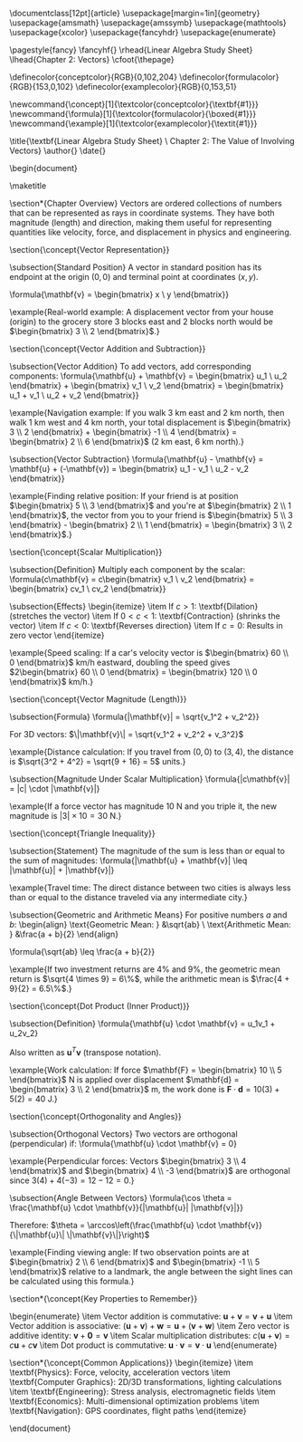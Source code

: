 \documentclass[12pt]{article}
\usepackage[margin=1in]{geometry}
\usepackage{amsmath}
\usepackage{amssymb}
\usepackage{mathtools}
\usepackage{xcolor}
\usepackage{fancyhdr}
\usepackage{enumerate}

\pagestyle{fancy}
\fancyhf{}
\rhead{Linear Algebra Study Sheet}
\lhead{Chapter 2: Vectors}
\cfoot{\thepage}

\definecolor{conceptcolor}{RGB}{0,102,204}
\definecolor{formulacolor}{RGB}{153,0,102}
\definecolor{examplecolor}{RGB}{0,153,51}

\newcommand{\concept}[1]{\textcolor{conceptcolor}{\textbf{#1}}}
\newcommand{\formula}[1]{\textcolor{formulacolor}{\boxed{#1}}}
\newcommand{\example}[1]{\textcolor{examplecolor}{\textit{#1}}}

\title{\textbf{Linear Algebra Study Sheet} \\ Chapter 2: The Value of Involving Vectors}
\author{}
\date{}

\begin{document}

\maketitle

\section*{Chapter Overview}
Vectors are ordered collections of numbers that can be represented as rays in coordinate systems. They have both magnitude (length) and direction, making them useful for representing quantities like velocity, force, and displacement in physics and engineering.

\section{\concept{Vector Representation}}

\subsection{Standard Position}
A vector in standard position has its endpoint at the origin $(0,0)$ and terminal point at coordinates $(x,y)$.

\formula{\mathbf{v} = \begin{bmatrix} x \\ y \end{bmatrix}}

\example{Real-world example: A displacement vector from your house (origin) to the grocery store 3 blocks east and 2 blocks north would be $\begin{bmatrix} 3 \\ 2 \end{bmatrix}$.}

\section{\concept{Vector Addition and Subtraction}}

\subsection{Vector Addition}
To add vectors, add corresponding components:
\formula{\mathbf{u} + \mathbf{v} = \begin{bmatrix} u_1 \\ u_2 \end{bmatrix} + \begin{bmatrix} v_1 \\ v_2 \end{bmatrix} = \begin{bmatrix} u_1 + v_1 \\ u_2 + v_2 \end{bmatrix}}

\example{Navigation example: If you walk 3 km east and 2 km north, then walk 1 km west and 4 km north, your total displacement is $\begin{bmatrix} 3 \\ 2 \end{bmatrix} + \begin{bmatrix} -1 \\ 4 \end{bmatrix} = \begin{bmatrix} 2 \\ 6 \end{bmatrix}$ (2 km east, 6 km north).}

\subsection{Vector Subtraction}
\formula{\mathbf{u} - \mathbf{v} = \mathbf{u} + (-\mathbf{v}) = \begin{bmatrix} u_1 - v_1 \\ u_2 - v_2 \end{bmatrix}}

\example{Finding relative position: If your friend is at position $\begin{bmatrix} 5 \\ 3 \end{bmatrix}$ and you're at $\begin{bmatrix} 2 \\ 1 \end{bmatrix}$, the vector from you to your friend is $\begin{bmatrix} 5 \\ 3 \end{bmatrix} - \begin{bmatrix} 2 \\ 1 \end{bmatrix} = \begin{bmatrix} 3 \\ 2 \end{bmatrix}$.}

\section{\concept{Scalar Multiplication}}

\subsection{Definition}
Multiply each component by the scalar:
\formula{c\mathbf{v} = c\begin{bmatrix} v_1 \\ v_2 \end{bmatrix} = \begin{bmatrix} cv_1 \\ cv_2 \end{bmatrix}}

\subsection{Effects}
\begin{itemize}
\item If $c > 1$: \textbf{Dilation} (stretches the vector)
\item If $0 < c < 1$: \textbf{Contraction} (shrinks the vector)
\item If $c < 0$: \textbf{Reverses direction}
\item If $c = 0$: Results in zero vector
\end{itemize}

\example{Speed scaling: If a car's velocity vector is $\begin{bmatrix} 60 \\ 0 \end{bmatrix}$ km/h eastward, doubling the speed gives $2\begin{bmatrix} 60 \\ 0 \end{bmatrix} = \begin{bmatrix} 120 \\ 0 \end{bmatrix}$ km/h.}

\section{\concept{Vector Magnitude (Length)}}

\subsection{Formula}
\formula{\|\mathbf{v}\| = \sqrt{v_1^2 + v_2^2}}

For 3D vectors: $\|\mathbf{v}\| = \sqrt{v_1^2 + v_2^2 + v_3^2}$

\example{Distance calculation: If you travel from $(0,0)$ to $(3,4)$, the distance is $\sqrt{3^2 + 4^2} = \sqrt{9 + 16} = 5$ units.}

\subsection{Magnitude Under Scalar Multiplication}
\formula{\|c\mathbf{v}\| = |c| \cdot \|\mathbf{v}\|}

\example{If a force vector has magnitude 10 N and you triple it, the new magnitude is $|3| \times 10 = 30$ N.}

\section{\concept{Triangle Inequality}}

\subsection{Statement}
The magnitude of the sum is less than or equal to the sum of magnitudes:
\formula{\|\mathbf{u} + \mathbf{v}\| \leq \|\mathbf{u}\| + \|\mathbf{v}\|}

\example{Travel time: The direct distance between two cities is always less than or equal to the distance traveled via any intermediate city.}

\subsection{Geometric and Arithmetic Means}
For positive numbers $a$ and $b$:
\begin{align}
\text{Geometric Mean: } &\sqrt{ab} \\
\text{Arithmetic Mean: } &\frac{a + b}{2}
\end{align}

\formula{\sqrt{ab} \leq \frac{a + b}{2}}

\example{If two investment returns are 4\% and 9\%, the geometric mean return is $\sqrt{4 \times 9} = 6\%$, while the arithmetic mean is $\frac{4 + 9}{2} = 6.5\%$.}

\section{\concept{Dot Product (Inner Product)}}

\subsection{Definition}
\formula{\mathbf{u} \cdot \mathbf{v} = u_1v_1 + u_2v_2}

Also written as $\mathbf{u}^T\mathbf{v}$ (transpose notation).

\example{Work calculation: If force $\mathbf{F} = \begin{bmatrix} 10 \\ 5 \end{bmatrix}$ N is applied over displacement $\mathbf{d} = \begin{bmatrix} 3 \\ 2 \end{bmatrix}$ m, the work done is $\mathbf{F} \cdot \mathbf{d} = 10(3) + 5(2) = 40$ J.}

\section{\concept{Orthogonality and Angles}}

\subsection{Orthogonal Vectors}
Two vectors are orthogonal (perpendicular) if:
\formula{\mathbf{u} \cdot \mathbf{v} = 0}

\example{Perpendicular forces: Vectors $\begin{bmatrix} 3 \\ 4 \end{bmatrix}$ and $\begin{bmatrix} 4 \\ -3 \end{bmatrix}$ are orthogonal since $3(4) + 4(-3) = 12 - 12 = 0$.}

\subsection{Angle Between Vectors}
\formula{\cos \theta = \frac{\mathbf{u} \cdot \mathbf{v}}{\|\mathbf{u}\| \|\mathbf{v}\|}}

Therefore: $\theta = \arccos\left(\frac{\mathbf{u} \cdot \mathbf{v}}{\|\mathbf{u}\| \|\mathbf{v}\|}\right)$

\example{Finding viewing angle: If two observation points are at $\begin{bmatrix} 2 \\ 6 \end{bmatrix}$ and $\begin{bmatrix} -1 \\ 5 \end{bmatrix}$ relative to a landmark, the angle between the sight lines can be calculated using this formula.}

\section*{\concept{Key Properties to Remember}}

\begin{enumerate}
\item Vector addition is commutative: $\mathbf{u} + \mathbf{v} = \mathbf{v} + \mathbf{u}$
\item Vector addition is associative: $(\mathbf{u} + \mathbf{v}) + \mathbf{w} = \mathbf{u} + (\mathbf{v} + \mathbf{w})$
\item Zero vector is additive identity: $\mathbf{v} + \mathbf{0} = \mathbf{v}$
\item Scalar multiplication distributes: $c(\mathbf{u} + \mathbf{v}) = c\mathbf{u} + c\mathbf{v}$
\item Dot product is commutative: $\mathbf{u} \cdot \mathbf{v} = \mathbf{v} \cdot \mathbf{u}$
\end{enumerate}

\section*{\concept{Common Applications}}
\begin{itemize}
\item \textbf{Physics}: Force, velocity, acceleration vectors
\item \textbf{Computer Graphics}: 2D/3D transformations, lighting calculations
\item \textbf{Engineering}: Stress analysis, electromagnetic fields
\item \textbf{Economics}: Multi-dimensional optimization problems
\item \textbf{Navigation}: GPS coordinates, flight paths
\end{itemize}

\end{document}
